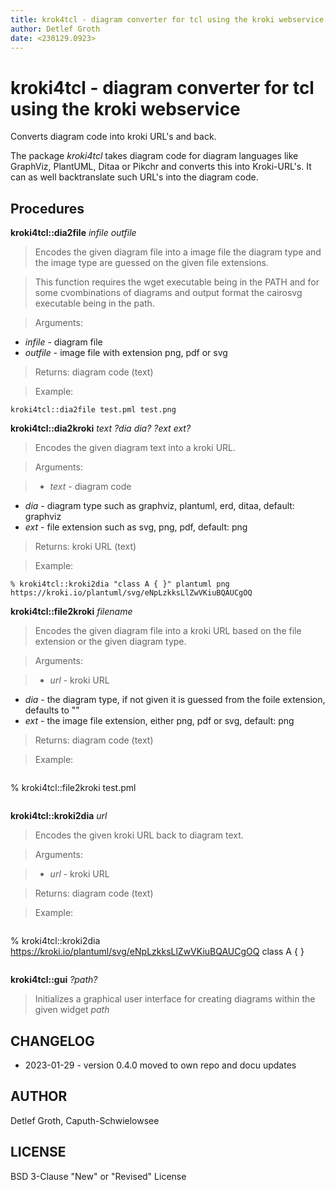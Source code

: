 ```yaml
---
title: krok4tcl - diagram converter for tcl using the kroki webservice
author: Detlef Groth
date: <230129.0923>
---
```


# kroki4tcl - diagram converter for tcl using the kroki webservice

Converts diagram code into kroki URL's and back.

The package *kroki4tcl* takes diagram code for diagram languages like
GraphViz, PlantUML, Ditaa or Pikchr and converts this into Kroki-URL's.
It can as well backtranslate such URL's into the diagram code.

## Procedures

**kroki4tcl::dia2file** *infile outfile*

> Encodes the given diagram file into a image file the diagram type
  and the image type are guessed on the given file extensions.

> This function requires the wget executable being in the PATH and
  for some cvombinations of diagrams and output format the cairosvg
  executable being in the path.

> Arguments:

  * _infile_  - diagram file
  * _outfile_ - image file with extension png, pdf or svg

> Returns: diagram code (text)

> Example:

  ```
  kroki4tcl::dia2file test.pml test.png
 ```

**kroki4tcl::dia2kroki** *text ?dia dia? ?ext ext?*

> Encodes the given diagram text into a kroki URL.

> Arguments:

> * _text_ - diagram code
  * _dia_  - diagram type such as graphviz, plantuml, erd, ditaa, default: graphviz
  * _ext_  - file extension such as svg, png, pdf, default: png

> Returns: kroki URL (text)

> Example:

  ```
  % kroki4tcl::kroki2dia "class A { }" plantuml png
  https://kroki.io/plantuml/svg/eNpLzkksLlZwVKiuBQAUCgOQ
  ```

**kroki4tcl::file2kroki** *filename*

> Encodes the given diagram file into a kroki URL based on the
  file extension or the given diagram type.

> Arguments:

> * _url_ - kroki URL
  * _dia_ - the diagram type, if not given it is guessed from the foile extension, defaults to ""
  * _ext_ - the image file extension, either png, pdf or svg, default: png

> Returns: diagram code (text)

> Example:

> ```
  % kroki4tcl::file2kroki test.pml
> ```

**kroki4tcl::kroki2dia** *url*

> Encodes the given kroki URL back to diagram text.

> Arguments:

> * _url_ -  kroki URL

> Returns: diagram code (text)

> Example:

> ```
  % kroki4tcl::kroki2dia https://kroki.io/plantuml/svg/eNpLzkksLlZwVKiuBQAUCgOQ
  class A { }
> ```

**kroki4tcl::gui** *?path?*

> Initializes a graphical user interface for creating
  diagrams within the given widget *path*


## CHANGELOG

* 2023-01-29 - version 0.4.0 moved to own repo and docu updates

## AUTHOR

Detlef Groth, Caputh-Schwielowsee

## LICENSE

BSD 3-Clause "New" or "Revised" License

